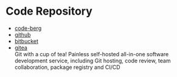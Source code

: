 # Code Repository

- [code-berg](https://codeberg.org/)
- [github](https://github.com/)
- [bitbucket](https://bitbucket.org/)
- [gitea](https://github.com/go-gitea/gitea)
  <br/>Git with a cup of tea! Painless self-hosted all-in-one software development service, including Git hosting, code review, team collaboration, package registry and CI/CD